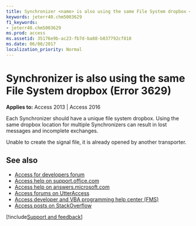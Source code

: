 ```yaml
---
title: Synchronizer <name> is also using the same File System dropbox <name> (Error 3629)
keywords: jeterr40.chm5003629
f1_keywords:
- jeterr40.chm5003629
ms.prod: access
ms.assetid: 35176e9b-ac23-fb7d-ba88-b837792cf818
ms.date: 06/08/2017
localization_priority: Normal
---
```



# Synchronizer <name> is also using the same File System dropbox <name> (Error 3629)

  

**Applies to:** Access 2013 | Access 2016

Each Synchronizer should have a unique file system dropbox. Using the same dropbox location for multiple Synchronizers can result in lost messages and incomplete exchanges.

Unable to create the signal file, it is already opened by another transporter.

## See also

- [Access for developers forum](https://social.msdn.microsoft.com/Forums/office/home?forum=accessdev)
- [Access help on support.office.com](https://support.office.com/search/results?query=Access)
- [Access help on answers.microsoft.com](https://answers.microsoft.com/)
- [Access forums on UtterAccess](https://www.utteraccess.com/forum/index.php?act=idx)
- [Access developer and VBA programming help center (FMS)](https://www.fmsinc.com/MicrosoftAccess/developer/)
- [Access posts on StackOverflow](https://stackoverflow.com/questions/tagged/ms-access)

[!include[Support and feedback](~/includes/feedback-boilerplate.md)]